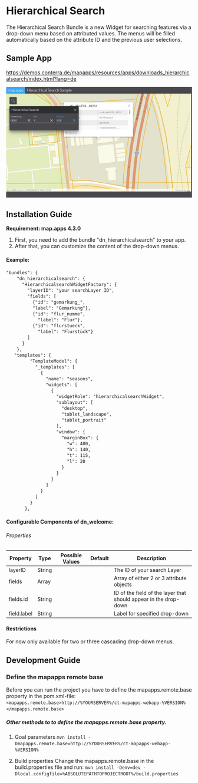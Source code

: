 # Hierarchical Search
The Hierarchical Search Bundle is a new Widget for searching features via a drop-down menu based on attributed values.
The menus will be filled automatically based on the attribute ID and the previous user selections.

Sample App
------------------
https://demos.conterra.de/mapapps/resources/apps/downloads_hierarchicalsearch/index.html?lang=de 

![Screenshot Sample App Hierarchical Search](https://github.com/conterra/mapapps-hierarchical-search/blob/master/Screenshot.PNG)

Installation Guide
------------------
**Requirement: map.apps 4.3.0**

1. First, you need to add the bundle "dn_hierarchicalsearch" to your app.
2. After that, you can customize the content of the drop-down menus.

#### Example:

```
"bundles": {   
    "dn_hierarchicalsearch": {
      "HierarchicalsearchWidgetFactory": {
        "layerID": "your searchLayer ID",
        "fields": [
          {"id": "gemarkung_",
          "label": "Gemarkung"},
          {"id": "flur_numme",
            "label": "Flur"},
          {"id": "flurstueck",
            "label": "Flurstück"}
        ]
      }
    },
   "templates": {
         "TemplateModel": {
           "_templates": [
             {
               "name": "seasons",
               "widgets": [
                 {
                   "widgetRole": "hierarchicalsearchWidget",
                   "sublayout": [
                     "desktop",
                     "tablet_landscape",
                     "tablet_portrait"
                   ],
                   "window": {
                     "marginBox": {
                       "w": 400,
                       "h": 140,
                       "t": 115,
                       "l": 20
                     }
                   }
                 }
               ]
             }
           ]
         }
       },
```
     


#### Configurable Components of dn_welcome:
 
###### Properties
 | Property                       | Type    | Possible Values               | Default            | Description                                                      |
 |--------------------------------|---------|-------------------------------|--------------------|------------------------------------------------------------------|
 | layerID                        | String  |                               |                    | The ID of your search Layer                                      |
 | fields                         | Array   |                               |                    | Array of either 2 or 3 attribute objects                     |
 | fields.id                      | String  |                               |                    | ID of the field of the layer that should appear in the drop-down |
 | field.label                    | String  |                               |                    | Label for specified drop-down                                    |
 
#### Restrictions
For now only available for two or three cascading drop-down menus.

Development Guide
------------------
### Define the mapapps remote base
Before you can run the project you have to define the mapapps.remote.base property in the pom.xml-file:
`<mapapps.remote.base>http://%YOURSERVER%/ct-mapapps-webapp-%VERSION%</mapapps.remote.base>`

##### Other methods to to define the mapapps.remote.base property.
1. Goal parameters
`mvn install -Dmapapps.remote.base=http://%YOURSERVER%/ct-mapapps-webapp-%VERSION%`

2. Build properties
Change the mapapps.remote.base in the build.properties file and run:
`mvn install -Denv=dev -Dlocal.configfile=%ABSOLUTEPATHTOPROJECTROOT%/build.properties`
